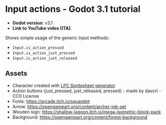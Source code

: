 # Input actions - Godot 3.1 tutorial

- **Godot version**: v3.1
- **Link to YouTube video [ITA]**: []()

Shows simple usage of the generic Input methods: 

- `Input.is_action_pressed`
- `Input.is_action_just_pressed`
- `Input.is_action_just_released`

## Assets

- Character created with [LPC Spritesheet generator](http://gaurav.munjal.us/Universal-LPC-Spritesheet-Character-Generator/)
- Action buttons (just_pressed, just_released, pressed) - made by davcri - CC0 License
- Fonts: https://arcade.itch.io/squarebit 
- Arrow: https://opengameart.org/content/archer-job-set
- Wooden sign: https://shallow-lagoon.itch.io/mega-isometric-block-pack
- Background: https://opengameart.org/content/forest-background